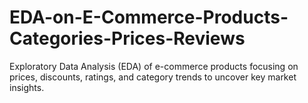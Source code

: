 # EDA-on-E-Commerce-Products-Categories-Prices-Reviews
Exploratory Data Analysis (EDA) of e-commerce products focusing on prices, discounts, ratings, and category trends to uncover key market insights.
